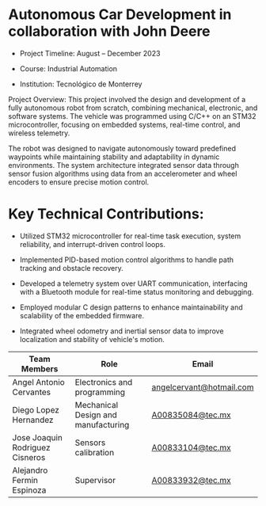 # Autonomous Car Development in collaboration with John Deere

- Project Timeline: August – December 2023

- Course: Industrial Automation

- Institution: Tecnológico de Monterrey

Project Overview:
This project involved the design and development of a fully autonomous robot from scratch, combining mechanical, electronic, and software systems. The vehicle was programmed using C/C++ on an STM32 microcontroller, focusing on embedded systems, real-time control, and wireless telemetry.

The robot was designed to navigate autonomously toward predefined waypoints while maintaining stability and adaptability in dynamic environments. The system architecture integrated sensor data through sensor fusion algorithms using data from an accelerometer and wheel encoders to ensure precise motion control.

# Key Technical Contributions:

- Utilized STM32 microcontroller for real-time task execution, system reliability, and interrupt-driven control loops.

- Implemented PID-based motion control algorithms to handle path tracking and obstacle recovery.

- Developed a telemetry system over UART communication, interfacing with a Bluetooth module for real-time status monitoring and debugging.

- Employed modular C design patterns to enhance maintainability and scalability of the embedded firmware.

- Integrated wheel odometry and inertial sensor data to improve localization and stability of vehicle's motion.

| Team Members | Role | Email |
|----------|----------|----------|
| Angel Antonio Cervantes | Electronics and programming | angelcervant@hotmail.com |
| Diego Lopez Hernandez | Mechanical Design and manufacturing | A00835084@tec.mx |
| Jose Joaquin Rodriguez Cisneros| Sensors calibration | A00833104@tec.mx |
| Alejandro Fermin Espinoza| Supervisor | A00833932@tec.mx|
